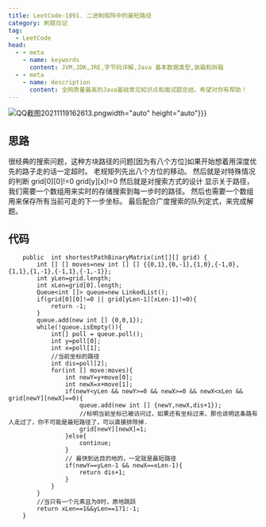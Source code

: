 ```yaml
---
title: LeetCode-1091. 二进制矩阵中的最短路径
category: 刷题日记
tag:
  - LeetCode
head:
  - - meta
    - name: keywords
      content: JVM,JDK,JRE,字节码详解,Java 基本数据类型,装箱和拆箱
  - - meta
    - name: description
      content: 全网质量最高的Java基础常见知识点和面试题总结，希望对你有帮助！
---
```

![QQ截图20211119162613.png](https://www.leyuna.xyz/image/2021-11-19/QQ截图20211119162613.png)width="auto" height="auto"}}}
## 思路
很经典的搜索问题，这种方块路径的问题[因为有八个方位]如果开始想着用深度优先的路子走的话一定超时。
老规矩列先出八个方位的移动。
然后就是对特殊情况的判断
grid[0][0]!=0
grid[y][x]!=0
然后就是对搜索方式的设计
显示关于路径，我们需要一个数组用来实时的存储搜索到每一步时的路径。
然后也需要一个数组用来保存所有当前可走的下一步坐标。
最后配合广度搜索的队列定式，来完成解题。


## 代码
```
    public  int shortestPathBinaryMatrix(int[][] grid) {
        int [] [] moves=new int [] [] {{0,1},{0,-1},{1,0},{-1,0},{1,1},{1,-1},{-1,1},{-1,-1}};
        int yLen=grid.length;
        int xLen=grid[0].length;
        Queue<int []> queue=new LinkedList();
        if(grid[0][0]!=0 || grid[yLen-1][xLen-1]!=0){
            return -1;
        }
        queue.add(new int [] {0,0,1});
        while(!queue.isEmpty()){
            int[] poll = queue.poll();
            int y=poll[0];
            int x=poll[1];
            //当前坐标的路径
            int dis=poll[2];
            for(int [] move:moves){
                int newY=y+move[0];
                int newX=x+move[1];
                if(newY<yLen && newY>=0 && newX>=0 && newX<xLen && grid[newY][newX]==0){
                    queue.add(new int [] {newY,newX,dis+1});
                    //标明当前坐标已被访问过，如果还有坐标过来，那也说明这条路有人走过了，你不可能是最短路径了，可以直接排除掉.
                    grid[newY][newX]=1;
                }else{
                    continue;
                }
                // 最快到达目的地的，一定就是最短路径
                if(newY==yLen-1 && newX==xLen-1){
                    return dis+1;
                }
            }
        }
        //当只有一个元素且为0时，原地跳跃
        return xLen==1&&yLen==1?1:-1;
    }
```

